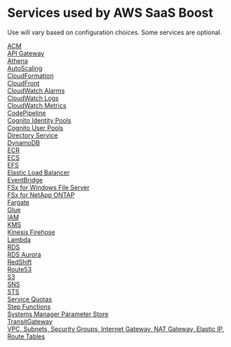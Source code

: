 # Services used by AWS SaaS Boost

Use will vary based on configuration choices. Some services are optional.

[ACM](https://aws.amazon.com/certificate-manager/)\
[API Gateway](https://aws.amazon.com/api-gateway/)\
[Athena](https://aws.amazon.com/athena/)\
[AutoScaling](https://aws.amazon.com/autoscaling/)\
[CloudFormation](https://aws.amazon.com/cloudformation/)\
[CloudFront](https://aws.amazon.com/cloudfront/)\
[CloudWatch Alarms](https://aws.amazon.com/cloudwatch/)\
[CloudWatch Logs](https://aws.amazon.com/cloudwatch/)\
[CloudWatch Metrics](https://aws.amazon.com/cloudwatch/)\
[CodePipeline](https://aws.amazon.com/codepipeline/)\
[Cognito Identity Pools](https://aws.amazon.com/cognito/)\
[Cognito User Pools](https://aws.amazon.com/cognito/)\
[Directory Service](https://aws.amazon.com/directoryservice/)\
[DynamoDB](https://aws.amazon.com/dynamodb/)\
[ECR](https://aws.amazon.com/ecr/)\
[ECS](https://aws.amazon.com/ecs/)\
[EFS](https://aws.amazon.com/efs/)\
[Elastic Load Balancer](https://aws.amazon.com/elasticloadbalancing/)\
[EventBridge](https://aws.amazon.com/eventbridge/)\
[FSx for Windows File Server](https://aws.amazon.com/fsx/windows/)\
[FSx for NetApp ONTAP](https://aws.amazon.com/fsx/netapp-ontap/)\
[Fargate](https://aws.amazon.com/fargate/)\
[Glue](https://aws.amazon.com/glue/)\
[IAM](https://aws.amazon.com/iam/)\
[KMS](https://aws.amazon.com/kms/)\
[Kinesis Firehose](https://aws.amazon.com/kinesis/data-firehose/)\
[Lambda](https://aws.amazon.com/lambda/)\
[RDS](https://aws.amazon.com/rds/)\
[RDS Aurora](https://aws.amazon.com/rds/aurora/)\
[RedShift](https://aws.amazon.com/redshift/)\
[Route53](https://aws.amazon.com/route53/)\
[S3](https://aws.amazon.com/s3/)\
[SNS](https://aws.amazon.com/sns/)\
[STS](https://docs.aws.amazon.com/STS/latest/APIReference/welcome.html)\
[Service Quotas](https://docs.aws.amazon.com/servicequotas/latest/userguide/intro.html)\
[Step Functions](https://aws.amazon.com/step-functions/)\
[Systems Manager Parameter Store](https://aws.amazon.com/systems-manager/)\
[TransitGateway](https://aws.amazon.com/transit-gateway/)\
[VPC, Subnets, Security Groups, Internet Gateway, NAT Gateway, Elastic IP, Route Tables](https://aws.amazon.com/vpc/)